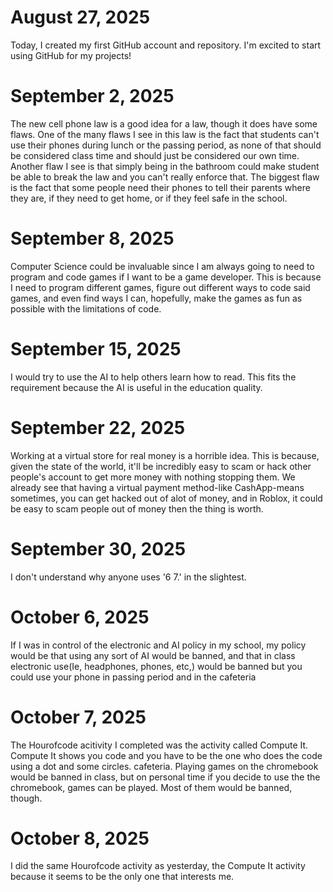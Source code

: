 # August 27, 2025

Today, I created my first GitHub account and repository. I'm excited to start using GitHub for my projects!

# September 2, 2025
The new cell phone law is a good idea for a law, though it does have some flaws.
One of the many flaws I see in this law is the fact that students can't use their phones during lunch or the passing period, as none of that should be considered class time and should just be considered our own time. Another flaw I see is that simply being in the bathroom could make student be able to break the law and you can't really enforce that. The biggest flaw is the fact that some people need their phones to tell their parents where they are, if they need to get home, or if they feel safe in the school.

# September 8, 2025
Computer Science could be invaluable since I am always going to need to program and code games if I want to be a game developer. This is because I need to program different games, figure out different ways to code said games, and even find ways I can, hopefully, make the games as fun as possible with the limitations of code. 

 # September 15, 2025
I would try to use the AI to help others learn how to read. This fits the requirement because the AI is useful in the education quality.

# September 22, 2025
Working at a virtual store for real money is a horrible idea. This is because, given the state of the world, it'll be incredibly easy to scam or hack other people's account to get more money with nothing stopping them. We already see that having a virtual payment method-like CashApp-means sometimes, you can get hacked out of alot of money, and in Roblox, it could be easy to scam people out of money then the thing is worth. 

# September 30, 2025
I don't understand why anyone uses '6 7.' in the slightest.

# October 6, 2025
If I was in control of the electronic and AI policy in my school, my policy would be that using any sort of AI would be banned, and that in class electronic use(Ie, headphones, phones, etc,) would be banned but you could use your phone in passing period and in the cafeteria

# October 7, 2025
The Hourofcode acitivity I completed was the activity called Compute It. Compute It shows you code and you have to be the one who does the code using a dot and some circles.
cafeteria. Playing games on the chromebook would be banned in class, but on personal time if you decide to use the the chromebook, games can be played. Most of them would be banned, though. 

# October 8, 2025
I did the same Hourofcode activity as yesterday, the Compute It activity because it seems to be the only one that interests me.
